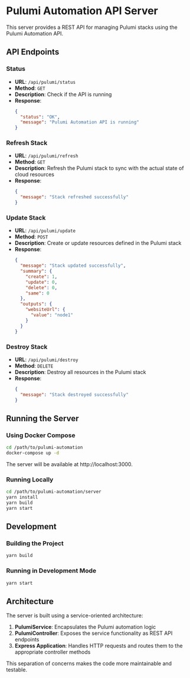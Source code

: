 # Pulumi Automation API Server

This server provides a REST API for managing Pulumi stacks using the Pulumi Automation API.

## API Endpoints

### Status

- **URL**: `/api/pulumi/status`
- **Method**: `GET`
- **Description**: Check if the API is running
- **Response**:
  ```json
  {
    "status": "OK",
    "message": "Pulumi Automation API is running"
  }
  ```

### Refresh Stack

- **URL**: `/api/pulumi/refresh`
- **Method**: `GET`
- **Description**: Refresh the Pulumi stack to sync with the actual state of cloud resources
- **Response**:
  ```json
  {
    "message": "Stack refreshed successfully"
  }
  ```

### Update Stack

- **URL**: `/api/pulumi/update`
- **Method**: `POST`
- **Description**: Create or update resources defined in the Pulumi stack
- **Response**:
  ```json
  {
    "message": "Stack updated successfully",
    "summary": {
      "create": 1,
      "update": 0,
      "delete": 0,
      "same": 0
    },
    "outputs": {
      "websiteUrl": {
        "value": "node1"
      }
    }
  }
  ```

### Destroy Stack

- **URL**: `/api/pulumi/destroy`
- **Method**: `DELETE`
- **Description**: Destroy all resources in the Pulumi stack
- **Response**:
  ```json
  {
    "message": "Stack destroyed successfully"
  }
  ```

## Running the Server

### Using Docker Compose

```bash
cd /path/to/pulumi-automation
docker-compose up -d
```

The server will be available at http://localhost:3000.

### Running Locally

```bash
cd /path/to/pulumi-automation/server
yarn install
yarn build
yarn start
```

## Development

### Building the Project

```bash
yarn build
```

### Running in Development Mode

```bash
yarn start
```

## Architecture

The server is built using a service-oriented architecture:

1. **PulumiService**: Encapsulates the Pulumi automation logic
2. **PulumiController**: Exposes the service functionality as REST API endpoints
3. **Express Application**: Handles HTTP requests and routes them to the appropriate controller methods

This separation of concerns makes the code more maintainable and testable.